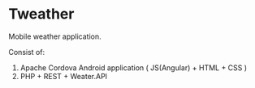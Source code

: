 # Tweather
Mobile weather application.

Consist of:

1) Apache Cordova Android application ( JS(Angular) + HTML + CSS )
2) PHP + REST + Weater.API
